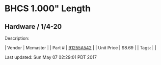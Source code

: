 # BHCS 1.000" Length
## Hardware / 1/4-20
Description: 	 

| Vendor | Mcmaster | 
| Part # | [91255A542](https://www.mcmaster.com/#91255A542) | 
| Unit Price | $8.69 | 
| Tags: |  | 

Last updated: Sun May 07 02:29:01 PDT 2017